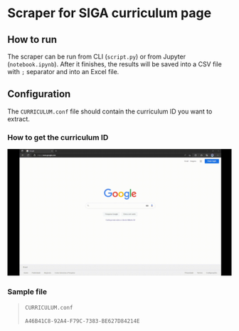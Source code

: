 # Scraper for SIGA curriculum page

## How to run

The scraper can be run from CLI (`script.py`) or from Jupyter (`notebook.ipynb`). After it finishes, the results will be saved into a CSV file with `;` separator and into an Excel file.

## Configuration

The `CURRICULUM.conf` file should contain the curriculum ID you want to extract.

### How to get the curriculum ID

![Curriculum ID](../assets/curriculum_id.gif)

### Sample file

> `CURRICULUM.conf`
>
> ```text
> A46B41C8-92A4-F79C-7383-BE627D84214E
> ```
